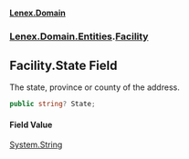 #### [Lenex.Domain](index.md 'index')
### [Lenex.Domain.Entities](Lenex.Domain.Entities.md 'Lenex.Domain.Entities').[Facility](Lenex.Domain.Entities.Facility.md 'Lenex.Domain.Entities.Facility')

## Facility.State Field

The state, province or county of the address.

```csharp
public string? State;
```

#### Field Value
[System.String](https://docs.microsoft.com/en-us/dotnet/api/System.String 'System.String')